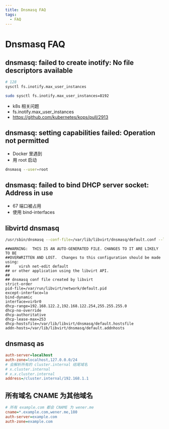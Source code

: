 ```yaml
---
title: Dnsmasq FAQ
tags:
  - FAQ
---
```


# Dnsmasq FAQ

## dnsmasq: failed to create inotify: No file descriptors available

```bash
# 128
sysctl fs.inotify.max_user_instances

sudo sysctl fs.inotify.max_user_instances=8192
```

- k8s 相关问题
- fs.inotify.max_user_instances
- https://github.com/kubernetes/kops/pull/2913

## dnsmasq: setting capabilities failed: Operation not permitted

- Docker 里遇到
- 用 root 启动

```bash
dnsmasq --user=root
```

## dnsmasq: failed to bind DHCP server socket: Address in use

- 67 端口被占用
- 使用 bind-interfaces

## libvirtd dnsmasq

```bash
/usr/sbin/dnsmasq --conf-file=/var/lib/libvirt/dnsmasq/default.conf --leasefile-ro --dhcp-script=/usr/lib/libvirt/libvirt_leaseshelper
```

```
##WARNING:  THIS IS AN AUTO-GENERATED FILE. CHANGES TO IT ARE LIKELY TO BE
##OVERWRITTEN AND LOST.  Changes to this configuration should be made using:
##    virsh net-edit default
## or other application using the libvirt API.
##
## dnsmasq conf file created by libvirt
strict-order
pid-file=/var/run/libvirt/network/default.pid
except-interface=lo
bind-dynamic
interface=virbr0
dhcp-range=192.168.122.2,192.168.122.254,255.255.255.0
dhcp-no-override
dhcp-authoritative
dhcp-lease-max=253
dhcp-hostsfile=/var/lib/libvirt/dnsmasq/default.hostsfile
addn-hosts=/var/lib/libvirt/dnsmasq/default.addnhosts
```

## dnsmasq as

```ini
auth-server=localhost
auth-zone=localhost,127.0.0.0/24
# 会解析所有的 cluster.internal 结尾域名
# x.cluster.internal
# x.x.cluster.internal
address=/cluster.internal/192.168.1.1
```

## 所有域名 CNAME 为其他域名

```ini
# 所有 example.com 都会 CNAME 为 wener.me
cname=*.example.com,wener.me,180
auth-server=example.com
auth-zone=example.com
```
